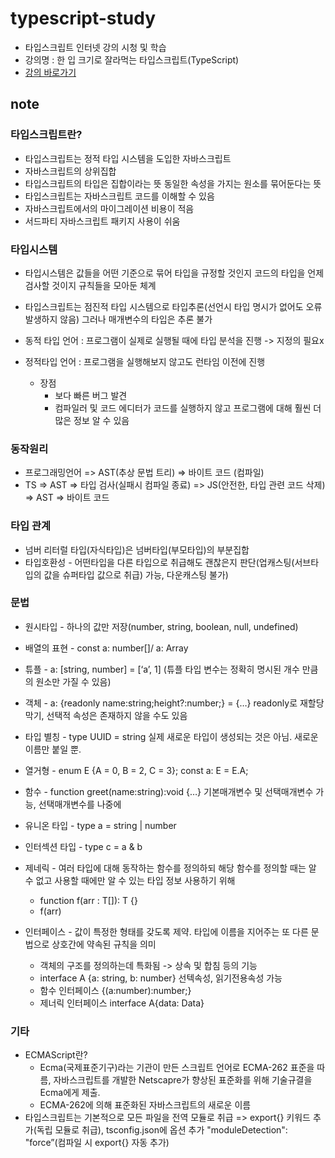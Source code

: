 # typescript-study

- 타입스크립트 인터넷 강의 시청 및 학습
- 강의명 : 한 입 크기로 잘라먹는 타입스크립트(TypeScript)
- [강의 바로가기](https://www.inflearn.com/course/%ED%95%9C%EC%9E%85-%ED%81%AC%EA%B8%B0-%ED%83%80%EC%9E%85%EC%8A%A4%ED%81%AC%EB%A6%BD%ED%8A%B8)

## note

### 타입스크립트란?

- 타입스크립트는 정적 타입 시스템을 도입한 자바스크립트
- 자바스크립트의 상위집합
- 타입스크립트의 타입은 집합이라는 뜻 동일한 속성을 가지는 원소를 묶어둔다는 뜻
- 타입스크립트는 자바스크립트 코드를 이해할 수 있음
- 자바스크립트에서의 마이그레이션 비용이 적음
- 서드파티 자바스크립트 패키지 사용이 쉬움

### 타입시스템

- 타입시스템은 값들을 어떤 기준으로 묶어 타입을 규정할 것인지 코드의 타입을 언제 검사할 것이지 규칙들을 모아둔 체계
- 타입스크립트는 점진적 타입 시스템으로 타입추론(선언시 타입 명시가 없어도 오류 발생하지 않음) 그러나 매개변수의 타입은 추론 불가

- 동적 타입 언어 : 프로그램이 실제로 실행될 때에 타입 분석을 진행 -> 지정의 필요x
- 정적타입 언어 : 프로그램을 실행해보지 않고도 런타임 이전에 진행
  - 장점
    - 보다 빠른 버그 발견
    - 컴파일러 및 코드 에디터가 코드를 실행하지 않고 프로그램에 대해 훨씬 더 많은 정보 알 수 있음

### 동작원리

- 프로그래밍언어 => AST(추상 문법 트리) => 바이트 코드 (컴파일)
- TS => AST => 타입 검사(실패시 컴파일 종료) => JS(안전한, 타입 관련 코드 삭제) => AST => 바이트 코드

### 타입 관계

- 넘버 리터럴 타입(자식타입)은 넘버타입(부모타입)의 부분집합
- 타입호환성 - 어떤타입을 다른 타입으로 취급해도 괜찮은지 판단(업캐스팅(서브타입의 값을 슈퍼타입 값으로 취급) 가능, 다운캐스팅 불가)

### 문법

- 원시타입 - 하나의 값만 저장(number, string, boolean, null, undefined)
- 배열의 표현 - const a: number[]/ a: Array<Number>
- 튜플 - a: [string, number] = [‘a’, 1] (튜플 타입 변수는 정확히 명시된 개수 만큼의 원소만 가질 수 있음)
- 객체 - a: {readonly name:string;height?:number;} = {…} readonly로 재할당 막기, 선택적 속성은 존재하지 않을 수도 있음
- 타입 별칭 - type UUID = string 실제 새로운 타입이 생성되는 것은 아님. 새로운 이름만 붙일 뿐.
- 열거형 - enum E {A = 0, B = 2, C = 3}; const a: E = E.A;
- 함수 - function greet(name:string):void {…} 기본매개변수 및 선택매개변수 가능, 선택매개변수를 나중에
- 유니온 타입 - type a = string | number
- 인터섹션 타입 - type c = a & b
- 제네릭 - 여러 타입에 대해 동작하는 함수를 정의하되 해당 함수를 정의할 때는 알 수 없고 사용할 때에만 알 수 있는 타입 정보 사용하기 위해

  - function f<T>(arr : T[]): T {}
  - f<string>(arr)

- 인터페이스 - 값이 특정한 형태를 갖도록 제약. 타입에 이름을 지어주는 또 다른 문법으로 상호간에 약속된 규칙을 의미
  - 객체의 구조를 정의하는데 특화됨 -> 상속 및 합침 등의 기능
  - interface A {a: string, b: number} 선텍속성, 읽기전용속성 가능
  - 함수 인터페이스 {(a:number):number;}
  - 제너릭 인터페이스 interface A<Data>{data: Data}

### 기타

- ECMAScript란?
  - Ecma(국제표준기구)라는 기관이 만든 스크립트 언어로 ECMA-262 표준을 따름, 자바스크립트를 개발한 Netscapre가 향상된 표준화를 위해 기술규결을 Ecma에게 제출.
  - ECMA-262에 의해 표준화된 자바스크립트의 새로운 이름
- 타입스크립트는 기본적으로 모든 파일을 전역 모듈로 취급 => export{} 키워드 추가(독립 모듈로 취급), tsconfig.json에 옵션 추가 "moduleDetection": "force”(컴파일 시 export{} 자동 추가)
